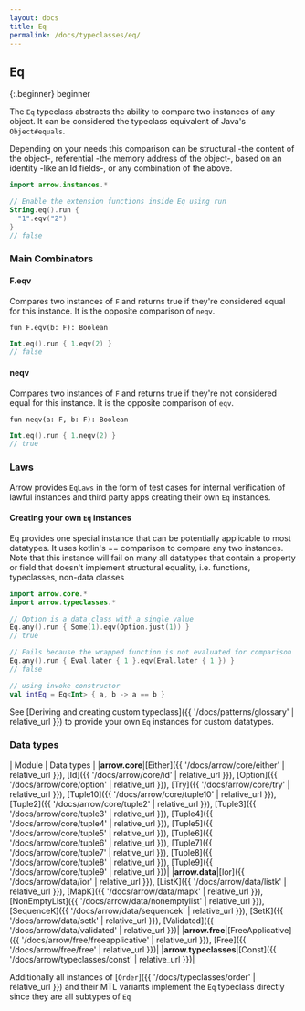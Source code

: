 ```yaml
---
layout: docs
title: Eq
permalink: /docs/typeclasses/eq/
---
```


## Eq

{:.beginner}
beginner

The `Eq` typeclass abstracts the ability to compare two instances of any object.
It can be considered the typeclass equivalent of Java's `Object#equals`.

Depending on your needs this comparison can be structural -the content of the object-, referential -the memory address of the object-, based on an identity -like an Id fields-, or any combination of the above.

```kotlin
import arrow.instances.*

// Enable the extension functions inside Eq using run
String.eq().run {
  "1".eqv("2")
}
// false
```

### Main Combinators

#### F.eqv

Compares two instances of `F` and returns true if they're considered equal for this instance.
It is the opposite comparison of `neqv`.

`fun F.eqv(b: F): Boolean`


```kotlin
Int.eq().run { 1.eqv(2) }
// false
```

#### neqv

Compares two instances of `F` and returns true if they're not considered equal for this instance.
It is the opposite comparison of `eqv`.

`fun neqv(a: F, b: F): Boolean`

```kotlin
Int.eq().run { 1.neqv(2) }
// true
```

### Laws

Arrow provides `EqLaws` in the form of test cases for internal verification of lawful instances and third party apps creating their own `Eq` instances.

#### Creating your own `Eq` instances

Eq provides one special instance that can be potentially applicable to most datatypes.
It uses kotlin's == comparison to compare any two instances.
Note that this instance will fail on many all datatypes that contain a property or field that doesn't implement structural equality, i.e. functions, typeclasses, non-data classes

```kotlin
import arrow.core.*
import arrow.typeclasses.*

// Option is a data class with a single value
Eq.any().run { Some(1).eqv(Option.just(1)) }
// true
```

```kotlin
// Fails because the wrapped function is not evaluated for comparison
Eq.any().run { Eval.later { 1 }.eqv(Eval.later { 1 }) }
// false
```

```kotlin
// using invoke constructor
val intEq = Eq<Int> { a, b -> a == b }
```

See [Deriving and creating custom typeclass]({{ '/docs/patterns/glossary' | relative_url }}) to provide your own `Eq` instances for custom datatypes.

### Data types

| Module | Data types |
|__arrow.core__|[Either]({{ '/docs/arrow/core/either' | relative_url }}), [Id]({{ '/docs/arrow/core/id' | relative_url }}), [Option]({{ '/docs/arrow/core/option' | relative_url }}), [Try]({{ '/docs/arrow/core/try' | relative_url }}), [Tuple10]({{ '/docs/arrow/core/tuple10' | relative_url }}), [Tuple2]({{ '/docs/arrow/core/tuple2' | relative_url }}), [Tuple3]({{ '/docs/arrow/core/tuple3' | relative_url }}), [Tuple4]({{ '/docs/arrow/core/tuple4' | relative_url }}), [Tuple5]({{ '/docs/arrow/core/tuple5' | relative_url }}), [Tuple6]({{ '/docs/arrow/core/tuple6' | relative_url }}), [Tuple7]({{ '/docs/arrow/core/tuple7' | relative_url }}), [Tuple8]({{ '/docs/arrow/core/tuple8' | relative_url }}), [Tuple9]({{ '/docs/arrow/core/tuple9' | relative_url }})|
|__arrow.data__|[Ior]({{ '/docs/arrow/data/ior' | relative_url }}), [ListK]({{ '/docs/arrow/data/listk' | relative_url }}), [MapK]({{ '/docs/arrow/data/mapk' | relative_url }}), [NonEmptyList]({{ '/docs/arrow/data/nonemptylist' | relative_url }}), [SequenceK]({{ '/docs/arrow/data/sequencek' | relative_url }}), [SetK]({{ '/docs/arrow/data/setk' | relative_url }}), [Validated]({{ '/docs/arrow/data/validated' | relative_url }})|
|__arrow.free__|[FreeApplicative]({{ '/docs/arrow/free/freeapplicative' | relative_url }}), [Free]({{ '/docs/arrow/free/free' | relative_url }})|
|__arrow.typeclasses__|[Const]({{ '/docs/arrow/typeclasses/const' | relative_url }})|

Additionally all instances of [`Order`]({{ '/docs/typeclasses/order' | relative_url }}) and their MTL variants implement the `Eq` typeclass directly since they are all subtypes of `Eq`
